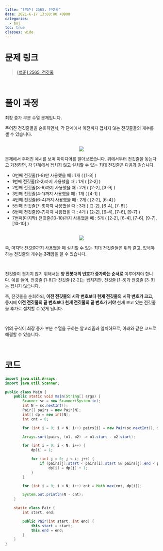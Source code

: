 ```yaml
---
title: "[백준] 2565. 전깃줄"
date: 2021-6-17 13:00:00 +0900
categories:
  - boj
toc: true
classes: wide
---
```


# 문제 링크

> [[백준] 2565. 전깃줄](https://www.acmicpc.net/problem/2565)

<br>

# 풀이 과정

최장 증가 부분 수열 문제입니다.

주어진 전깃줄들을 순회하면서, 각 단계에서 이전까지 겹치지 않는 전깃줄들의 개수를 셀 수 있습니다.

<br>

<center><img src="http://dl.dropbox.com/s/j6helfpb7gxhd14/%EB%B0%B1%EC%A4%80-2565_%EC%A0%84%EA%B9%83%EC%A4%84-1.png"></center>

문제에서 주어진 예시를 보며 아이디어를 알아보겠습니다. 위에서부터 전깃줄을 놓는다고 가정하면, 각 단계에서 겹치지 않고 설치할 수 있는 최대 전깃줄은 다음과 같습니다.

- 0번째 전깃줄(1-8)만 사용했을 때 : 1개 ( [1-8] )
- 1번째 전깃줄(2-2)까지 사용했을 때 : 1개 ( [2-2] )
- 2번째 전깃줄(3-9)까지 사용했을 때 : 2개 ( [2-2], [3-9] )
- 3번째 전깃줄(4-1)까지 사용했을 때 : 1개 ( [4-1] )
- 4번째 전깃줄(6-4)까지 사용했을 때 : 2개 ( [2-2], [6-4] )
- 5번째 전깃줄(7-6)까지 사용했을 때 : 3개 ( [2-2], [6-4], [7-6] )
- 6번째 전깃줄(9-7)까지 사용했을 때 : 4개 ( [2-2], [6-4], [7-6], [9-7] )
- 7번째(마지막) 전깃줄(10-10)까지 사용했을 때 : 5개 ( [2-2], [6-4], [7-6], [9-7], [10-10] )

<br>

<center><img src="http://dl.dropbox.com/s/spubakvewuf6kas/%EB%B0%B1%EC%A4%80-2565_%EC%A0%84%EA%B9%83%EC%A4%84-2.png"></center>

즉, 마지막 전깃줄까지 사용했을 때 설치할 수 있는 최대 전깃줄들은 위와 같고, 없애야 하는 전깃줄의 개수는 **3개**임을 알 수 있습니다.

<br>

전깃줄이 겹치지 않기 위해서는 **양 전봇대의 번호가 증가하는 순서로** 이루어져야 합니다. 예를 들어, 전깃줄 [1-8]과 전깃줄 [2-2]는 겹치지만, 전깃줄 [1-8]과 전깃줄 [3-9]는 겹치지 않습니다.

즉, 전깃줄을 순회하되, **이전 전깃줄의 시작 번호보다 현재 전깃줄의 시작 번호가 크고**, 동시에 **이전 전깃줄의 끝 번호보다 현재 전깃줄의 끝 번호가 커야** 현재 보고 있는 전깃줄을 추가로 설치할 수 있게 됩니다.

<br>

위의 규칙이 최장 증가 부분 수열을 구하는 알고리즘과 일치하므로, 아래와 같은 코드로 해결할 수 있습니다.

<br>

# 코드

```java
import java.util.Arrays;
import java.util.Scanner;

public class Main {
    public static void main(String[] args) {
        Scanner sc = new Scanner(System.in);
        int N = sc.nextInt();
        Pair[] pairs = new Pair[N];
        int[] dp = new int[N];
        int cnt = 0;

        for (int i = 0; i < N; i++) pairs[i] = new Pair(sc.nextInt(), sc.nextInt());

        Arrays.sort(pairs, (o1, o2) -> o1.start - o2.start);

        for (int i = 0; i < N; i++) {
            dp[i] = 1;

            for (int j = 0; j < i; j++) {
                if (pairs[j].start < pairs[i].start && pairs[j].end < pairs[i].end && dp[j] + 1 > dp[i])
                    dp[i] = dp[j] + 1;
            }
        }

        for (int i = 0; i < N; i++) cnt = Math.max(cnt, dp[i]);

        System.out.println(N - cnt);
    }

    static class Pair {
        int start, end;

        public Pair(int start, int end) {
            this.start = start;
            this.end = end;
        }
    }
}
```
